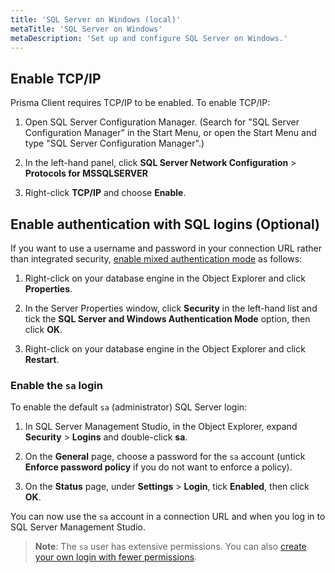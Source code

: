 ```yaml
---
title: 'SQL Server on Windows (local)'
metaTitle: 'SQL Server on Windows'
metaDescription: 'Set up and configure SQL Server on Windows.'
---
```


## Enable TCP/IP

Prisma Client requires TCP/IP to be enabled. To enable TCP/IP:

1. Open SQL Server Configuration Manager. (Search for "SQL Server Configuration Manager" in the Start Menu, or open the Start Menu and type "SQL Server Configuration Manager".)

1. In the left-hand panel, click **SQL Server Network Configuration** > **Protocols for MSSQLSERVER**

1. Right-click **TCP/IP** and choose **Enable**.

## Enable authentication with SQL logins (Optional)

If you want to use a username and password in your connection URL rather than integrated security, [enable mixed authentication mode](https://learn.microsoft.com/en-us/sql/database-engine/configure-windows/change-server-authentication-mode?view=sql-server-ver15&tabs=ssms) as follows:

1. Right-click on your database engine in the Object Explorer and click **Properties**.

1. In the Server Properties window, click **Security** in the left-hand list and tick the **SQL Server and Windows Authentication Mode** option, then click **OK**.

1. Right-click on your database engine in the Object Explorer and click **Restart**.

### Enable the `sa` login

To enable the default `sa` (administrator) SQL Server login:

1. In SQL Server Management Studio, in the Object Explorer, expand **Security** > **Logins** and double-click **sa**.

1. On the **General** page, choose a password for the `sa` account (untick **Enforce password policy** if you do not want to enforce a policy).

1. On the **Status** page, under **Settings** > **Login**, tick **Enabled**, then click **OK**.

You can now use the `sa` account in a connection URL and when you log in to SQL Server Management Studio.

> **Note**: The `sa` user has extensive permissions. You can also [create your own login with fewer permissions](https://learn.microsoft.com/en-us/sql/relational-databases/security/authentication-access/create-a-login?view=sql-server-ver15).